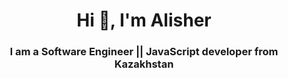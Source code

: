 
<h1 align="center">Hi 👋, I'm Alisher</h1>
<h3 align="center">I am a Software Engineer || JavaScript developer from Kazakhstan</h3>
